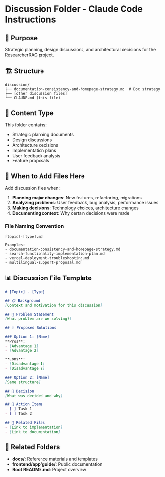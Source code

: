 # Discussion Folder - Claude Code Instructions

## 📁 Purpose

Strategic planning, design discussions, and architectural decisions for the ResearcherRAG project.

## 🏗️ Structure

```
discussion/
├── documentation-consistency-and-homepage-strategy.md  # Doc strategy
├── [other discussion files]
└── CLAUDE.md (this file)
```

## 📝 Content Type

This folder contains:
- Strategic planning documents
- Design discussions
- Architecture decisions
- Implementation plans
- User feedback analysis
- Feature proposals

## 🔧 When to Add Files Here

Add discussion files when:
1. **Planning major changes**: New features, refactoring, migrations
2. **Analyzing problems**: User feedback, bug analysis, performance issues
3. **Making decisions**: Technology choices, architecture changes
4. **Documenting context**: Why certain decisions were made

### File Naming Convention

```
[topic]-[type].md

Examples:
- documentation-consistency-and-homepage-strategy.md
- search-functionality-implementation-plan.md
- vercel-deployment-troubleshooting.md
- multilingual-support-proposal.md
```

## 📊 Discussion File Template

```markdown
# [Topic] - [Type]

## 📋 Background
[Context and motivation for this discussion]

## 🎯 Problem Statement
[What problem are we solving?]

## 💡 Proposed Solutions

### Option 1: [Name]
**Pros**:
- [Advantage 1]
- [Advantage 2]

**Cons**:
- [Disadvantage 1]
- [Disadvantage 2]

### Option 2: [Name]
[Same structure]

## 🚀 Decision
[What was decided and why]

## 📝 Action Items
- [ ] Task 1
- [ ] Task 2

## 🔗 Related Files
- [Link to implementation]
- [Link to documentation]
```

## 🔗 Related Folders

- **docs/**: Reference materials and templates
- **frontend/app/guide/**: Public documentation
- **Root README.md**: Project overview
